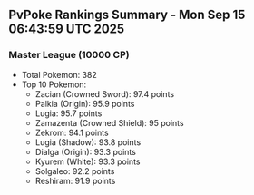 ## PvPoke Rankings Summary - Mon Sep 15 06:43:59 UTC 2025

### Master League (10000 CP)
- Total Pokemon: 382
- Top 10 Pokemon:
  - Zacian (Crowned Sword): 97.4 points
  - Palkia (Origin): 95.9 points
  - Lugia: 95.7 points
  - Zamazenta (Crowned Shield): 95 points
  - Zekrom: 94.1 points
  - Lugia (Shadow): 93.8 points
  - Dialga (Origin): 93.3 points
  - Kyurem (White): 93.3 points
  - Solgaleo: 92.2 points
  - Reshiram: 91.9 points

